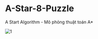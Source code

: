 A-Star-8-Puzzle
===============

A Start Algorithm - Mô phỏng thuật toán A*

![1](https://raw.github.com/hoangkianh/A-Star-8-Puzzle/master/Screenshot/1.png)
